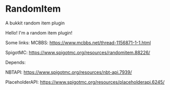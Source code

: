 # RandomItem
A bukkit random item plugin

Hello! I'm a random item plugin!

Some links:
MCBBS: https://www.mcbbs.net/thread-1156871-1-1.html

SpigotMC: https://www.spigotmc.org/resources/randomitem.88226/

Depends:

  NBTAPI: https://www.spigotmc.org/resources/nbt-api.7939/

  PlaceholderAPI: https://www.spigotmc.org/resources/placeholderapi.6245/


